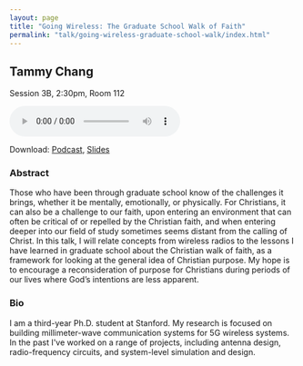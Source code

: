 ```yaml
---
layout: page
title: "Going Wireless: The Graduate School Walk of Faith"
permalink: "talk/going-wireless-graduate-school-walk/index.html"
---
```


## <span class="talk-speaker">Tammy Chang</span>

Session 3B, 2:30pm, Room 112

<audio controls><source src="{{ site.baseurl }}/audio/3B-going-wireless-graduate-school-walk.mp3" type="audio/mpeg"></audio>

Download: <a href="{{ site.baseurl }}/audio/3B-going-wireless-graduate-school-walk.mp3">Podcast</a>, <a href="{{ site.baseurl }}/slides/3B-going-wireless-graduate-school-walk.pdf">Slides</a>

### <span class="talk-abstract">Abstract</span>

Those who have been through graduate school know of the challenges it brings, whether it be mentally, emotionally, or physically. For Christians, it can also be a challenge to our faith, upon entering an environment that can often be critical of or repelled by the Christian faith, and when entering deeper into our field of study sometimes seems distant from the calling of Christ. In this talk, I will relate concepts from wireless radios to the lessons I have learned in graduate school about the Christian walk of faith, as a framework for looking at the general idea of Christian purpose. My hope is to encourage a reconsideration of purpose for Christians during periods of our lives where God’s intentions are less apparent.

### <span class="talk-bio">Bio</span>

I am a third-year Ph.D. student at Stanford. My research is focused on building millimeter-wave communication systems for 5G wireless systems. In the past I've worked on a range of projects, including antenna design, radio-frequency circuits, and system-level simulation and design. 
